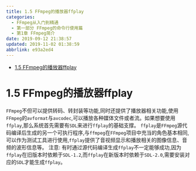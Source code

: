 ```yaml
---
title: 1.5 FFmpeg的播放器ffplay
categories: 
  - FFmpeg从入门到精通
  - 第一部分 FFmpeg的命令行使用篇
  - 第1章 FFmpeg简介
date: 2019-09-12 21:38:57
updated: 2019-11-02 01:38:59
abbrlink: e93a2ed4
---
```

- [1.5 FFmpeg的播放器ffplay](/ReadingNotes/e93a2ed4/#1-5-FFmpeg的播放器ffplay)

<!--more-->
<script src="https://cdn.bootcss.com/jquery/3.4.0/jquery.slim.min.js"></script>
<script>$(document).ready(function () {$(".post-body > ul:nth-child(1)").hide();});</script>

<!--end-->
# 1.5 FFmpeg的播放器ffplay #
`FFmpeg`不但可以提供转码、转封装等功能,同时还提供了播放器相关功能,使用`FFmpeg`的`avformat`与`avcodec`,可以播放各种媒体文件或者流。如果想要使用`ffplay`,那么系统首先需要有`SDL`来进行`ffplay`的基础支撑。
`ffplay`是`FFmpeg`源代码编译后生成的另一个可执行程序,与`ffmpeg`在`FFmpeg`项目中充当的角色基本相同,可以作为测试工具进行使用,`ffplay`提供了音视频显示和播放相关的图像信息、音频的波形信息等。
注意:
有时通过源代码编译生成`ffplay`不一定能够成功,因为`ffplay`在旧版本时依赖于`SDL-1.2`,而`ffplay`在新版本时依赖于`SDL-2.0`,需要安装对应的`SDL`才能生成`ffplay`。

